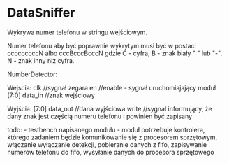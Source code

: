# DataSniffer


Wykrywa numer telefonu w stringu wejściowym. 

Numer telefonu aby być poprawnie wykrytym musi być w postaci cccccccccN albo cccBcccBcccN
gdzie C - cyfra, B -  znak biały " " lub "-", N - znak inny niż cyfra.
 

NumberDetector: 

Wejscia:
      clk		//sygnał zegara
      en		//enable - sygnał uruchomiajający moduł
[7:0] data_in   	//znak wejściowy
	
Wyjścia:
[7:0] data_out		//dana wyjściowa
      write		//sygnał informujący, że dany znak jest częścią numeru telefonu i powinien być zapisany
		  
		  



todo: 
	- testbench napisanego modułu
	- moduł potrzebuje kontrolera, którego zadaniem będzie komunikowanie się z procesorem sprzętowym, włączanie wyłączanie detekcji, 
	  pobieranie danych z fifo, zapisywanie numerów telefonu do fifo, wysyłanie danych do procesora sprzętowego
		
	



